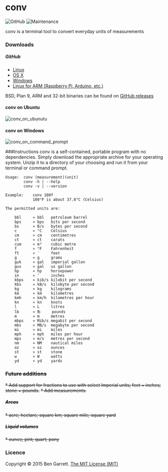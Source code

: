 # conv

![GitHub](https://img.shields.io/github/license/bengarrett/conv?style=flat-square)
![Maintenance](https://img.shields.io/maintenance/no/2015?style=flat-square)

conv is a terminal tool to convert everyday units of measurements

### Downloads

##### GitHub
* [Linux](https://github.com/bengarrett/conv/releases/download/1.0/conv_linux_amd64.zip)
* [OS X](https://github.com/bengarrett/conv/releases/download/1.0/conv_darwin_amd64.zip)
* [Windows](https://github.com/bengarrett/conv/releases/download/1.0/conv_windows_amd64.zip)
* [Linux for ARM (Raspberry Pi, Arduino, etc.)](https://github.com/bengarrett/conv/releases/download/1.0/conv_linux_arm.zip) 

BSD, Plan 9, ARM and 32-bit binaries can be found on [GitHub releases](https://github.com/bengarrett/conv/releases)

#### conv on Ubuntu
![conv_on_ubunutu](https://cloud.githubusercontent.com/assets/513842/6430090/a7ee70c6-c04f-11e4-92a0-81611650bc7d.png)

#### conv on Windows
![conv_on_command_prompt](https://cloud.githubusercontent.com/assets/513842/6430091/b26ce32a-c04f-11e4-9d64-565d44870848.png)

###Instructions
conv is a self-contained, portable program with no dependencies. Simply download the appropriate archive for your operating system. Unzip it to a directory of your choosing and run it from your terminal or command prompt.

```shell
Usage:  conv (measurement)(unit)
        conv -h | --help
        conv -v | --version

Example:    conv 100f
            100°F is about 37.8°C (Celsius)

The permitted units are:

    bbl     » bbl   petroleum barrel
    bps     » bps   bits per second
    bs      » B/s   bytes per second
    c       » °C    Celsius
    cm      » cm    centimetres
    ct      » ct    carats
    cum     » m³    cubic metre
    f       » °F    Fahrenheit
    ft      » ′     feet
    g       » g     grams
    guk     » gal   imperial gallon
    gus     » gal   us gallon
    hp      » hp    horsepower
    in      » ″     inches
    kbps    » kib/s kilobit per second
    kbs     » kB/s  kilobyte per second
    kg      » kg    kilograms
    km      » km    kilometres
    kmh     » km/h  kilometres per hour
    kn      » kn    knots
    l       » L     litres
    lb      » ℔     pounds
    m       » m     metres
    mbps    » Mib/s megabit per second
    mbs     » MB/s  megabyte per second
    mi      » mi    miles
    mph     » mph   miles per hour
    mps     » m/s   metres per second
    nm      » NM    nautical miles
    oz      » oz    ounces
    st      » st    stone
    w       » W     watts
    yd      » yd    yards
```

### ~~Future additions~~
~~* Add support for fractions to use with select Imperial units; feet + inches; stone + pounds.~~
~~* Add measurements.~~

##### ~~Areas~~
~~* acre; hectare; square km; square mile; square yard~~

##### ~~Liquid volumes~~
~~* ounce; pint; quart; pony~~

### Licence
Copyright © 2015 Ben Garrett. [The MIT License (MIT)](http://choosealicense.com/licenses/mit/)
